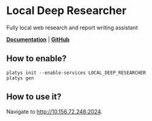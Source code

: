# Local Deep Researcher

Fully local web research and report writing assistant 

**[Documentation](https://github.com/langchain-ai/local-deep-researcher)** | **[GitHub](https://github.com/langchain-ai/local-deep-researcher)**

## How to enable?

```
platys init --enable-services LOCAL_DEEP_RESEARCHER
platys gen
```

## How to use it?

Navigate to <http://10.156.72.248:2024>.

